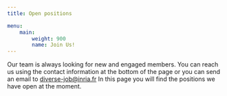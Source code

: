 ```yaml
---
title: Open positions

menu: 
    main:
        weight: 900
        name: Join Us!
---
```


Our team is always looking for new and engaged members. You can reach us using the contact information at the bottom of the page or you can send an email to diverse-job@inria.fr
In this page you will find the positions we have open at the moment.